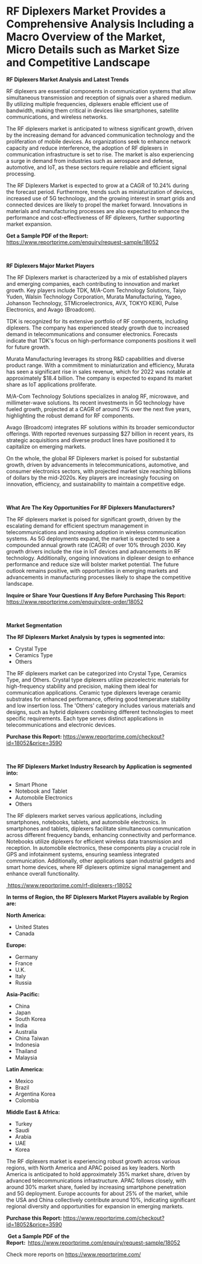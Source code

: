 <p><h1>RF Diplexers Market Provides a Comprehensive Analysis Including a Macro Overview of the Market, Micro Details such as Market Size and Competitive Landscape</h1></p><p><strong>RF Diplexers Market Analysis and Latest Trends</strong></p>
<p><p>RF diplexers are essential components in communication systems that allow simultaneous transmission and reception of signals over a shared medium. By utilizing multiple frequencies, diplexers enable efficient use of bandwidth, making them critical in devices like smartphones, satellite communications, and wireless networks.</p><p>The RF diplexers market is anticipated to witness significant growth, driven by the increasing demand for advanced communication technology and the proliferation of mobile devices. As organizations seek to enhance network capacity and reduce interference, the adoption of RF diplexers in communication infrastructure is set to rise. The market is also experiencing a surge in demand from industries such as aerospace and defense, automotive, and IoT, as these sectors require reliable and efficient signal processing.</p><p>The RF Diplexers Market is expected to grow at a CAGR of 10.24% during the forecast period. Furthermore, trends such as miniaturization of devices, increased use of 5G technology, and the growing interest in smart grids and connected devices are likely to propel the market forward. Innovations in materials and manufacturing processes are also expected to enhance the performance and cost-effectiveness of RF diplexers, further supporting market expansion.</p></p>
<p><strong>Get a Sample PDF of the Report:&nbsp;</strong> <a href="https://www.reportprime.com/enquiry/request-sample/18052?utm_campaign=2310&utm_medium=2&utm_source=Github&utm_content=ia&utm_term=18032025&utm_id=rf-diplexers">https://www.reportprime.com/enquiry/request-sample/18052</a></p>
<p>&nbsp;</p>
<p><strong>RF Diplexers Major Market Players</strong></p>
<p><p>The RF Diplexers market is characterized by a mix of established players and emerging companies, each contributing to innovation and market growth. Key players include TDK, M/A-Com Technology Solutions, Taiyo Yuden, Walsin Technology Corporation, Murata Manufacturing, Yageo, Johanson Technology, STMicroelectronics, AVX, TOKYO KEIKI, Pulse Electronics, and Avago (Broadcom).</p><p>TDK is recognized for its extensive portfolio of RF components, including diplexers. The company has experienced steady growth due to increased demand in telecommunications and consumer electronics. Forecasts indicate that TDK's focus on high-performance components positions it well for future growth.</p><p>Murata Manufacturing leverages its strong R&D capabilities and diverse product range. With a commitment to miniaturization and efficiency, Murata has seen a significant rise in sales revenue, which for 2022 was notable at approximately $18.4 billion. The company is expected to expand its market share as IoT applications proliferate.</p><p>M/A-Com Technology Solutions specializes in analog RF, microwave, and millimeter-wave solutions. Its recent investments in 5G technology have fueled growth, projected at a CAGR of around 7% over the next five years, highlighting the robust demand for RF components.</p><p>Avago (Broadcom) integrates RF solutions within its broader semiconductor offerings. With reported revenues surpassing $27 billion in recent years, its strategic acquisitions and diverse product lines have positioned it to capitalize on emerging markets.</p><p>On the whole, the global RF Diplexers market is poised for substantial growth, driven by advancements in telecommunications, automotive, and consumer electronics sectors, with projected market size reaching billions of dollars by the mid-2020s. Key players are increasingly focusing on innovation, efficiency, and sustainability to maintain a competitive edge.</p></p>
<p>&nbsp;</p>
<p><strong>What Are The Key Opportunities For RF Diplexers Manufacturers?</strong></p>
<p><p>The RF diplexers market is poised for significant growth, driven by the escalating demand for efficient spectrum management in telecommunications and increasing adoption in wireless communication systems. As 5G deployments expand, the market is expected to see a compounded annual growth rate (CAGR) of over 10% through 2030. Key growth drivers include the rise in IoT devices and advancements in RF technology. Additionally, ongoing innovations in diplexer design to enhance performance and reduce size will bolster market potential. The future outlook remains positive, with opportunities in emerging markets and advancements in manufacturing processes likely to shape the competitive landscape.</p></p>
<p><strong>Inquire or Share Your Questions If Any Before Purchasing This Report:</strong> <a href="https://www.reportprime.com/enquiry/pre-order/18052?utm_campaign=2310&utm_medium=2&utm_source=Github&utm_content=ia&utm_term=18032025&utm_id=rf-diplexers">https://www.reportprime.com/enquiry/pre-order/18052</a></p>
<p>&nbsp;</p>
<p><strong>Market Segmentation</strong></p>
<p><strong>The RF Diplexers Market Analysis by types is segmented into:</strong></p>
<p><ul><li>Crystal Type</li><li>Ceramics Type</li><li>Others</li></ul></p>
<p><p>The RF diplexers market can be categorized into Crystal Type, Ceramics Type, and Others. Crystal type diplexers utilize piezoelectric materials for high-frequency stability and precision, making them ideal for communication applications. Ceramic type diplexers leverage ceramic substrates for enhanced performance, offering good temperature stability and low insertion loss. The 'Others' category includes various materials and designs, such as hybrid diplexers combining different technologies to meet specific requirements. Each type serves distinct applications in telecommunications and electronic devices.</p></p>
<p><strong>Purchase this Report:&nbsp;</strong><a href="https://www.reportprime.com/checkout?id=18052&price=3590&utm_campaign=2310&utm_medium=2&utm_source=Github&utm_content=ia&utm_term=18032025&utm_id=rf-diplexers">https://www.reportprime.com/checkout?id=18052&price=3590</a></p>
<p>&nbsp;</p>
<p><strong>The RF Diplexers Market Industry Research by Application is segmented into:</strong></p>
<p><ul><li>Smart Phone</li><li>Notebook and Tablet</li><li>Automobile Electronics</li><li>Others</li></ul></p>
<p><p>The RF diplexers market serves various applications, including smartphones, notebooks, tablets, and automobile electronics. In smartphones and tablets, diplexers facilitate simultaneous communication across different frequency bands, enhancing connectivity and performance. Notebooks utilize diplexers for efficient wireless data transmission and reception. In automobile electronics, these components play a crucial role in GPS and infotainment systems, ensuring seamless integrated communication. Additionally, other applications span industrial gadgets and smart home devices, where RF diplexers optimize signal management and enhance overall functionality.</p></p>
<p><a href="https://www.reportprime.com/rf-diplexers-r18052?utm_campaign=2310&utm_medium=2&utm_source=Github&utm_content=ia&utm_term=18032025&utm_id=rf-diplexers">&nbsp;https://www.reportprime.com/rf-diplexers-r18052</a></p>
<p><strong>In terms of Region, the RF Diplexers Market Players available by Region are:</strong></p>
<p>
    <p> <strong> North America: </strong>
        <ul>
            <li>United States</li>
            <li>Canada</li>
        </ul>
        </p> 
    <p> <strong> Europe: </strong>
        <ul>
            <li>Germany</li>
            <li>France</li>
            <li>U.K.</li>
            <li>Italy</li>
            <li>Russia</li>
        </ul>
        </p> 
    <p> <strong> Asia-Pacific: </strong>
        <ul>
            <li>China</li>
            <li>Japan</li>
            <li>South Korea</li>
            <li>India</li>
            <li>Australia</li>
            <li>China Taiwan</li>
            <li>Indonesia</li>
            <li>Thailand</li>
            <li>Malaysia</li>
        </ul>
        </p> 
    <p> <strong> Latin America: </strong>
        <ul>
            <li>Mexico</li>
            <li>Brazil</li>
            <li>Argentina Korea</li>
            <li>Colombia</li>
        </ul>
        </p> 
    <p> <strong> Middle East & Africa: </strong>
        <ul>
            <li>Turkey</li>
            <li>Saudi</li>
            <li>Arabia</li>
            <li>UAE</li>
            <li>Korea</li>
        </ul>
    </p>
    </p>
<p><p>The RF diplexers market is experiencing robust growth across various regions, with North America and APAC poised as key leaders. North America is anticipated to hold approximately 35% market share, driven by advanced telecommunications infrastructure. APAC follows closely, with around 30% market share, fueled by increasing smartphone penetration and 5G deployment. Europe accounts for about 25% of the market, while the USA and China collectively contribute around 10%, indicating significant regional diversity and opportunities for expansion in emerging markets.</p></p>
<p><strong>Purchase this Report: </strong><a href="https://www.reportprime.com/checkout?id=18052&price=3590&utm_campaign=2310&utm_medium=2&utm_source=Github&utm_content=ia&utm_term=18032025&utm_id=rf-diplexers">https://www.reportprime.com/checkout?id=18052&price=3590</a></p>
<p>&nbsp;<strong>Get a Sample PDF of the Report:&nbsp;&nbsp;</strong><a href="https://www.reportprime.com/enquiry/request-sample/18052?utm_campaign=2310&utm_medium=2&utm_source=Github&utm_content=ia&utm_term=18032025&utm_id=rf-diplexers">https://www.reportprime.com/enquiry/request-sample/18052</a></p>
<p><strong></strong></p>
<p>Check more reports on <a href="https://www.reportprime.com/?utm_campaign=2310&utm_medium=2&utm_source=Github&utm_content=ia&utm_term=18032025&utm_id=rf-diplexers">https://www.reportprime.com/</a></p>